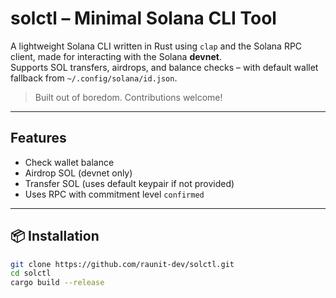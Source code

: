 # solctl – Minimal Solana CLI Tool

A lightweight Solana CLI written in Rust using `clap` and the Solana RPC client, made for interacting with the Solana **devnet**.  
Supports SOL transfers, airdrops, and balance checks – with default wallet fallback from `~/.config/solana/id.json`.

> Built out of boredom. Contributions welcome!

---

##  Features

- Check wallet balance
- Airdrop SOL (devnet only)
- Transfer SOL (uses default keypair if not provided)
- Uses RPC with commitment level `confirmed`

---

## 📦 Installation

```bash
git clone https://github.com/raunit-dev/solctl.git
cd solctl
cargo build --release
